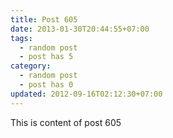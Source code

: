 ```yaml
---
title: Post 605
date: 2013-01-30T20:44:55+07:00
tags:
  - random post
  - post has 5
category:
  - random post
  - post has 0
updated: 2012-09-16T02:12:30+07:00
---
```

This is content of post 605